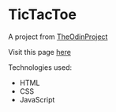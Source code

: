 # TicTacToe

A project from [TheOdinProject](https://www.theodinproject.com/courses/javascript/lessons/factory-functions-and-the-module-pattern)

Visit this page [here](https://clumsynite.github.io/js-tictactoe)

Technologies used:
- HTML
- CSS
- JavaScript